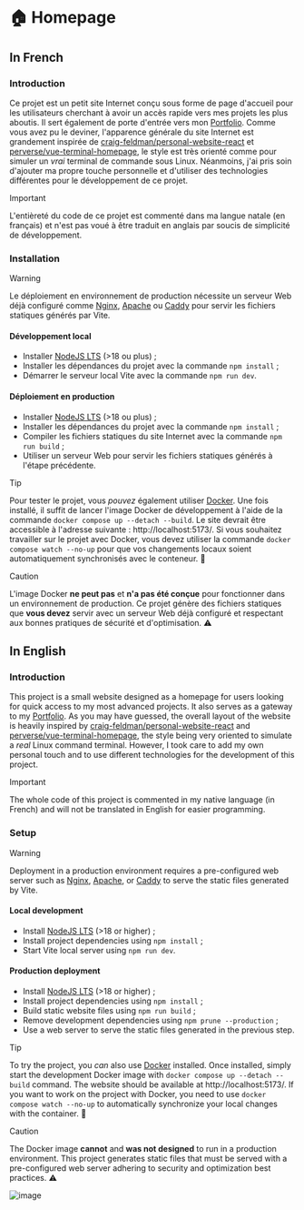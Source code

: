 # 🏠 Homepage

## In French

### Introduction

Ce projet est un petit site Internet conçu sous forme de page d'accueil pour les utilisateurs cherchant à avoir un accès rapide vers mes projets les plus aboutis. Il sert également de porte d'entrée vers mon [Portfolio](https://github.com/FlorianLeChat/Portfolio). Comme vous avez pu le deviner, l'apparence générale du site Internet est grandement inspirée de [craig-feldman/personal-website-react](https://github.com/craig-feldman/personal-website-react) et [perverse/vue-terminal-homepage](https://github.com/perverse/vue-terminal-homepage), le style est très orienté comme pour simuler un *vrai* terminal de commande sous Linux. Néanmoins, j'ai pris soin d'ajouter ma propre touche personnelle et d'utiliser des technologies différentes pour le développement de ce projet.

> [!IMPORTANT]
> L'entièreté du code de ce projet est commenté dans ma langue natale (en français) et n'est pas voué à être traduit en anglais par soucis de simplicité de développement.

### Installation

> [!WARNING]
> Le déploiement en environnement de production nécessite un serveur Web déjà configuré comme [Nginx](https://nginx.org/en/), [Apache](https://httpd.apache.org/) ou [Caddy](https://caddyserver.com/) pour servir les fichiers statiques générés par Vite.

#### Développement local

- Installer [NodeJS LTS](https://nodejs.org/) (>18 ou plus) ;
- Installer les dépendances du projet avec la commande `npm install` ;
- Démarrer le serveur local Vite avec la commande `npm run dev`.

#### Déploiement en production

- Installer [NodeJS LTS](https://nodejs.org/) (>18 ou plus) ;
- Installer les dépendances du projet avec la commande `npm install` ;
- Compiler les fichiers statiques du site Internet avec la commande `npm run build` ;
- Utiliser un serveur Web pour servir les fichiers statiques générés à l'étape précédente.

> [!TIP]
> Pour tester le projet, vous *pouvez* également utiliser [Docker](https://www.docker.com/). Une fois installé, il suffit de lancer l'image Docker de développement à l'aide de la commande `docker compose up --detach --build`. Le site devrait être accessible à l'adresse suivante : http://localhost:5173/. Si vous souhaitez travailler sur le projet avec Docker, vous devez utiliser la commande `docker compose watch --no-up` pour que vos changements locaux soient automatiquement synchronisés avec le conteneur. 🐳

> [!CAUTION]
> L'image Docker **ne peut pas** et **n'a pas été conçue** pour fonctionner dans un environnement de production. Ce projet génère des fichiers statiques que **vous devez** servir avec un serveur Web déjà configuré et respectant aux bonnes pratiques de sécurité et d'optimisation. ⚠️

## In English

### Introduction

This project is a small website designed as a homepage for users looking for quick access to my most advanced projects. It also serves as a gateway to my [Portfolio](https://github.com/FlorianLeChat/Portfolio). As you may have guessed, the overall layout of the website is heavily inspired by [craig-feldman/personal-website-react](https://github.com/craig-feldman/personal-website-react) and [perverse/vue-terminal-homepage](https://github.com/perverse/vue-terminal-homepage), the style being very oriented to simulate a *real* Linux command terminal. However, I took care to add my own personal touch and to use different technologies for the development of this project.

> [!IMPORTANT]
> The whole code of this project is commented in my native language (in French) and will not be translated in English for easier programming.

### Setup

> [!WARNING]
> Deployment in a production environment requires a pre-configured web server such as [Nginx](https://nginx.org/en/), [Apache](https://httpd.apache.org/), or [Caddy](https://caddyserver.com/) to serve the static files generated by Vite.

#### Local development

- Install [NodeJS LTS](https://nodejs.org/) (>18 or higher) ;
- Install project dependencies using `npm install` ;
- Start Vite local server using `npm run dev`.

#### Production deployment

- Install [NodeJS LTS](https://nodejs.org/) (>18 or higher) ;
- Install project dependencies using `npm install` ;
- Build static website files using `npm run build` ;
- Remove development dependencies using `npm prune --production` ;
- Use a web server to serve the static files generated in the previous step.

> [!TIP]
> To try the project, you *can* also use [Docker](https://www.docker.com/) installed. Once installed, simply start the development Docker image with `docker compose up --detach --build` command. The website should be available at http://localhost:5173/. If you want to work on the project with Docker, you need to use `docker compose watch --no-up` to automatically synchronize your local changes with the container. 🐳

> [!CAUTION]
> The Docker image **cannot** and **was not designed** to run in a production environment. This project generates static files that must be served with a pre-configured web server adhering to security and optimization best practices. ⚠️

![image](https://github.com/FlorianLeChat/Homepage/assets/26360935/673692b0-c8bf-4ce5-845a-4e2fc66917c2)
